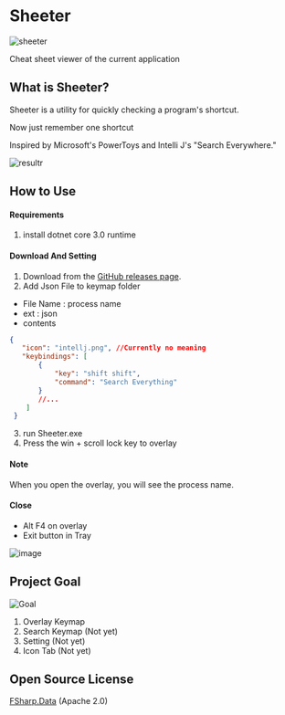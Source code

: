 # Sheeter
![sheeter](https://user-images.githubusercontent.com/10369528/98460692-f6fffc00-21e9-11eb-9588-10a30836eeaf.png)

Cheat sheet viewer of the current application

## What is Sheeter?
Sheeter is a utility for quickly checking a program's shortcut.

Now just remember one shortcut

Inspired by Microsoft's PowerToys and Intelli J's "Search Everywhere."

![resultr](https://user-images.githubusercontent.com/10369528/98461423-4f85c800-21ef-11eb-95b2-3bb64a797c85.gif)

## How to Use
#### Requirements
1. install dotnet core 3.0 runtime

#### Download And Setting
1. Download from the [GitHub releases page](https://github.com/Lee-WonJun/Sheeter/releases/tag/0.1.0).
2. Add Json File to keymap folder
 - File Name : process name
 - ext : json
 - contents
 ```json
 {
    "icon": "intellj.png", //Currently no meaning
    "keybindings": [
        {
            "key": "shift shift",
            "command": "Search Everything"
        }
        //...
     ]
  }
 ```
 
 3. run Sheeter.exe
 4. Press the win + scroll lock key to overlay
 
 #### Note 
 When you open the overlay, you will see the process name.
 
 
 #### Close
 - Alt F4 on overlay
 - Exit button in Tray
 
 ![image](https://user-images.githubusercontent.com/10369528/98461848-f3bd3e00-21f2-11eb-8e83-99797182aef7.png)


## Project Goal
![Goal](https://user-images.githubusercontent.com/10369528/98461548-4e08cf80-21f0-11eb-8cf7-e3b0f0585756.png)

1. Overlay Keymap
2. Search Keymap (Not yet)
3. Setting (Not yet)
4. Icon Tab (Not yet)


## Open Source License
[FSharp.Data](https://github.com/fsharp/FSharp.Data) (Apache 2.0)
